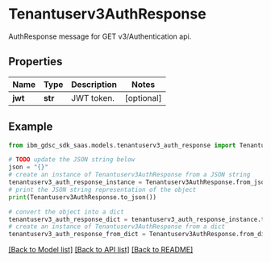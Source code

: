 # Tenantuserv3AuthResponse

AuthResponse message for GET v3/Authentication api.

## Properties

Name | Type | Description | Notes
------------ | ------------- | ------------- | -------------
**jwt** | **str** | JWT token. | [optional] 

## Example

```python
from ibm_gdsc_sdk_saas.models.tenantuserv3_auth_response import Tenantuserv3AuthResponse

# TODO update the JSON string below
json = "{}"
# create an instance of Tenantuserv3AuthResponse from a JSON string
tenantuserv3_auth_response_instance = Tenantuserv3AuthResponse.from_json(json)
# print the JSON string representation of the object
print(Tenantuserv3AuthResponse.to_json())

# convert the object into a dict
tenantuserv3_auth_response_dict = tenantuserv3_auth_response_instance.to_dict()
# create an instance of Tenantuserv3AuthResponse from a dict
tenantuserv3_auth_response_from_dict = Tenantuserv3AuthResponse.from_dict(tenantuserv3_auth_response_dict)
```
[[Back to Model list]](../README.md#documentation-for-models) [[Back to API list]](../README.md#documentation-for-api-endpoints) [[Back to README]](../README.md)


